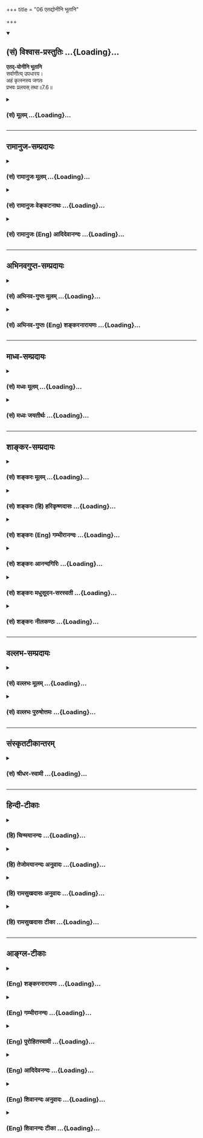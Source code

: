 +++
title = "06 एतद्योनीनि भूतानि"

+++
<div class="js_include" newlevelforh1="2" title="(सं) विश्वास-प्रस्तुतिः" unfilled url="/purANam_vaiShNavam/mahAbhAratam/06-bhIShma-parva/03-bhagavad-gItA-parva/saMskRtam/vishvAsa-prastutiH/07_jnAna-vijnAna-yogaH/06_etadyonIni_bhUtAn.md">
<details open><summary><h2>(सं) विश्वास-प्रस्तुतिः ...{Loading}...</h2></summary>

**एतद्-योनीनि भूतानि**  
सर्वाणीत्य् उपधारय।  
अहं कृत्स्नस्य जगतः  
प्रभवः प्रलयस् तथा॥7.6॥
</details>
</div>
<div class="js_include collapsed" newlevelforh1="3" title="(सं) मूलम्" unfilled url="/purANam_vaiShNavam/mahAbhAratam/06-bhIShma-parva/03-bhagavad-gItA-parva/saMskRtam/mUlam/07_jnAna-vijnAna-yogaH/06_etadyonIni_bhUtAn.md">
<details><summary><h3>(सं) मूलम् ...{Loading}...</h3></summary>

एतद्योनीनि भूतानि सर्वाणीत्युपधारय।  
अहं कृत्स्नस्य जगतः प्रभवः प्रलयस्तथा।।7.6।।
</details>
</div>


_________________
## रामानुज-सम्प्रदायः
<div class="js_include collapsed" newlevelforh1="3" title="(सं) रामानुजः मूलम्" unfilled url="/purANam_vaiShNavam/mahAbhAratam/06-bhIShma-parva/03-bhagavad-gItA-parva/saMskRtam/rAmAnujaH/mUlam/07_jnAna-vijnAna-yogaH/06_etadyonIni_bhUtAn.md">
<details><summary><h3>(सं) रामानुजः मूलम् ...{Loading}...</h3></summary>

।।7.6।।**एत**च्चेतनाचेतनसमष्टिरूपमदीयप्रकृतिद्वय**योनीनि**
ब्रह्मादिस्तम्बपर्यन्तानि उच्चावचभावेन अवस्थितानि चिदचिन्मिश्राणि
**सर्वाणि भूतानि** मदीयानि **इति उपधारय** मदीयप्रकृतिद्वययोनीनि हि तानि
मदीयानि एव। तथा प्रकृतिद्वययोनित्वेन कृत्स्नस्य जगतः तयोः द्वयोः अपि
मद्योनित्वेन मदीयत्वेन च **कृत्स्नस्य जगतः** अहम् एव **प्रभवः** अहम् एव
**प्रलयः** अहम् एव च शेषी इति उपधारय।  
  
तयोः चिदचित्समष्टिभूतयोः प्रकृतिपुरुषयोः अपि परमपुरुषयोनित्वं
श्रुतिस्मृतिसिद्धम्। महानव्यक्ते लीयते अव्यक्तमक्षरे अक्षरं तमसि लीयते
तमः परे देवे एकीभवति (सु॰ उ॰ 2)विष्णोः स्वरूपात्परतोदिते द्वे रूपे
प्रधानं पुरुषश्च (वि॰ पु॰ 1।2।24)प्रकृतिर्या मया ख्याता
व्यक्ताव्यक्तस्वरूपिणी। पुरुषश्चाप्युभावेतौ लीयेते परमात्मनि।। परमात्मा च
सर्वेषामाधारः परमेश्वरः। विष्णुनामा स वेदेषु वेदान्तेषु च गीयते।। (वि॰
पु॰ 6।4।38 39) इत्यादिका हि श्रुतिस्मृतयः।

</details>
</div>
<div class="js_include collapsed" newlevelforh1="3" title="(सं) रामानुजः वेङ्कटनाथः" unfilled url="/purANam_vaiShNavam/mahAbhAratam/06-bhIShma-parva/03-bhagavad-gItA-parva/saMskRtam/rAmAnujaH/venkaTanAthaH/07_jnAna-vijnAna-yogaH/06_etadyonIni_bhUtAn.md">
<details><summary><h3>(सं) रामानुजः वेङ्कटनाथः ...{Loading}...</h3></summary>

  
  
।।7.6।। एवं समष्टिदशोक्ताएतद्योनीनि इत्यर्धेन तु व्यष्टिरुच्यते। अहं
कृत्स्नस्य इति तु समष्टिव्यष्ट्योः सङ्कलितयोः कार्यत्वादिकथनम्सर्वाणि
भूतानि इति चिदचिन्मयकार्यनिर्देशात्। एतच्छब्दः
प्रस्तुतप्रकारप्रकृतिपुरुषपरामर्शी न तु प्रकृतिमात्रपर इति दर्शयति
एतच्चेतनेत्यादिना। एतेन स्वरूपतो निर्विकारस्यापि चेतनस्य
देवादिशरीरेन्द्रियतदधीनज्ञानक्रियाभोगादिविशिष्टवेषापेक्षया
तत्पूर्वाचित्कल्पावस्थस्य प्रकृतित्वमुपपन्नमिति सूचितम्। व्याख्येये
मदीयानीत्येतन्न दृश्यते तत्कथमत्र निर्दिश्यते इत्यत्राह
मदीयप्रकृतिद्वययोनीनीति। शब्दाप्रयोगेऽपि वाक्यार्थसिद्धावितिशब्दः
स्वकीयत्वपरामर्शार्थ इति भावः। भगवदभिप्रायस्थवचनरूपत्वादत्र
मदीयशब्दोक्तिः। तथेत्यस्य तथासतीत्यर्थः। तस्यैव विवरणंप्रकृतिद्वयेत्यादि।
पूर्वोक्तशेषित्वादिसमुच्चयार्थो वा तथाशब्दः।
प्रभवप्रलयशब्दावत्रोत्पत्तिलयस्थानपरौ। ननु अजामेकां श्वे.उ.4।5 नित्यो
नित्यानां श्वे.उ.6।13प्रकृतिं पुरुषं चैव विद्ध्यनादी उभावपि 13।19
इत्यादिषु सत्सु कार्यविषये कृत्स्नशब्देन प्रकृतिद्वयस्यापि सङ्ग्रहः
कथमवगम्यते इत्यत्राह चिदचित्समष्टीति। प्रकृतिपुरुषयोः परमात्मनि
प्रलयश्रुतिबलात्तयोस्तस्मादुत्पत्तिरपि श्रुतिसिद्धैव
स्यादित्यभिप्रायेणोपादत्ते महानिति। प्रकृतिपुरुषयोः परमात्मनि लयो नाम
क्षीरे नीरस्येव विभागानर्हः संश्लेषविशेषः। तेन द्रव्यस्वरूपस्य
नित्यत्वात्अजां इत्यादेरविरोधः। उक्तार्थे स्मृतिमुदाहरति विष्णोरिति।
परतोदिते परत उदित इत्यर्थः। आर्षः सन्धिभेदः यद्वा स्मृतिरपीयं प्रलयपरैव
तत्प्रकरणस्थत्वात्। दो अवखण्डने इत्यत्र दिते इति निष्ठान्तं पदम्
पृथग्भूते इत्यर्थः। तेन प्रलयदशायामपि प्रधानपुरुषेश्वराणां मिथः
स्वरूपभेदोऽस्त्येवेत्युक्तं भवति। अदिते वा इति पदच्छेदः अपृथग्भूते
इत्यर्थः। तेन विभागानर्हः संश्लेष उक्तो भवति प्रलयप्रकरणस्थत्वादत्रापि
पूर्वोत्तरोपादीयमानस्मृतिसमानार्थत्वाभिप्रायाच्च। स्वाभिमतार्थे
स्फुटार्थं वचनमुदाहरति प्रकृतिरिति।  
  

</details>
</div>
<div class="js_include collapsed" newlevelforh1="3" title="(सं) रामानुजः (Eng) आदिदेवानन्दः" unfilled url="/purANam_vaiShNavam/mahAbhAratam/06-bhIShma-parva/03-bhagavad-gItA-parva/saMskRtam/rAmAnujaH/english/AdidevAnandaH/07_jnAna-vijnAna-yogaH/06_etadyonIni_bhUtAn.md">
<details><summary><h3>(सं) रामानुजः (Eng) आदिदेवानन्दः ...{Loading}...</h3></summary>

7.6 Know that all beings from Brahma down to a tuft of grass, who have
their origin in these two Prakrtis of Mine, are aggregated forms of the
self and of inanimate matter. Irrespective of whether they are existing
in a superior or inferior form, the selves and inanimate matter are
mixed together in them. On account of their origination in My two
Prakrtis, they are Mine. So, know that because the entire universe has
its origination in these two Prakrtis which have their origination in
Me, I am myself the origin and dissolution of the entire universe. For
the same reason, I am its Lord (Sesin). It is proved on the basis of the
Srutis and Smrtis that these two, Prakrti and Purusa (matter and the
self), which form the aggregate of all animate and inanimate beings,
have the Supreme Person as their cause. This is evident from Sruti and
Smrti texts like the following: 'The Mahat resolves into Avyakta,
Avyakta into Aksara, Aksara into Tamas, and Tamas becomes one with the
Supreme Lord' (Su. U., 2); 'O sage, distinct from the form of Visnu, the
Supreme Lord, the two forms, Prakrti and Purusa, arise' (V. P., 1.2.24);
and 'What was described by Me as Prakrti in its dual form of the
manifest and the unmanifest, and the Purusa do merge in the Supreme
Self, and the Supreme Self is the support of all. He is the Supreme Lord
named Visnu, exalted in the Vedas and Vedanta' (V. P., 6.4.38-39).

</details>
</div>


_________________
## अभिनवगुप्त-सम्प्रदायः
<div class="js_include collapsed" newlevelforh1="3" title="(सं) अभिनव-गुप्तः मूलम्" unfilled url="/purANam_vaiShNavam/mahAbhAratam/06-bhIShma-parva/03-bhagavad-gItA-parva/saMskRtam/abhinava-guptaH/mUlam/07_jnAna-vijnAna-yogaH/06_etadyonIni_bhUtAn.md">
<details><summary><h3>(सं) अभिनव-गुप्तः मूलम् ...{Loading}...</h3></summary>

।।7.6 7.7।। एतद्योनीनि इति। मत्तः इति। उपधारय अभ्यासाहितानुभवक्रमेण (
अभ्यासानुभव ) आत्मसमीपे कुरु। एवं च त्वमेवोपधारय यत् अहं वासुदेवो भूतः
+++(S K वासुदेवीभूतः)+++ सर्वस्य प्रभवः प्रलयश्च। अहम् +++(N omit the sentence
अहं प्रदर्शितम्)+++ इत्यनेन प्रकृतिपुरुषपुरुषोत्तमेभ्यो व्यतिरिक्तोऽपि
ईश्वरः सर्वथा सर्वानुगतत्वेन स्थित इति साङ्ख्ययोगयोर्नास्ति भेदवादः इति
प्रदर्शितम्। सूत्रे मणिगणा इव यथा तन्तुरनवध्रियमाणरूपोऽपि अन्तर्लीनतया
स्थितः एवमहं सर्वत्र।

</details>
</div>
<div class="js_include collapsed" newlevelforh1="3" title="(सं) अभिनव-गुप्तः (Eng) शङ्करनारायणः" unfilled url="/purANam_vaiShNavam/mahAbhAratam/06-bhIShma-parva/03-bhagavad-gItA-parva/saMskRtam/abhinava-guptaH/english/shankaranArAyaNaH/07_jnAna-vijnAna-yogaH/06_etadyonIni_bhUtAn.md">
<details><summary><h3>(सं) अभिनव-गुप्तः (Eng) शङ्करनारायणः ...{Loading}...</h3></summary>

7.6 See Comment under 7.7

</details>
</div>


_________________
## माध्व-सम्प्रदायः
<div class="js_include collapsed" newlevelforh1="3" title="(सं) मध्वः मूलम्" unfilled url="/purANam_vaiShNavam/mahAbhAratam/06-bhIShma-parva/03-bhagavad-gItA-parva/saMskRtam/madhvaH/mUlam/07_jnAna-vijnAna-yogaH/06_etadyonIni_bhUtAn.md">
<details><summary><h3>(सं) मध्वः मूलम् ...{Loading}...</h3></summary>

।।7.6।। न केवलं ते जगत्प्रकृती मद्वशे इत्येतावन्मदैश्वर्यमित्याह अहमिति।
प्रभवादेः सत्ताप्रतीत्यादेः कारणत्वात्तद्भोक्तृत्वाच्च प्रभव इत्यादि।
तथा च श्रुतिः सर्वकामः सर्वकर्मा सर्वगन्धो सर्वरसः
सर्वमिदमभ्यात्तोऽवाक्यनादरः छां.उ.3।14।2 इति। आह च स्रष्टा पाता च
संहर्ता नियन्ता च प्रकाशिता। यतः सर्वस्य तेनाहं सर्वोऽस्मीत्यषिभिः
स्तुतः। सुखरूपस्य भोक्तृत्वान्न तु सर्वस्वरूपतः। आगमिष्यत्सुखं चापि
तच्चास्त्येव सदाऽपि तु। तथाप्यचिन्त्यशक्तित्वाज्जातं सुखमतीव च। इति
नारदीये।

</details>
</div>
<div class="js_include collapsed" newlevelforh1="3" title="(सं) मध्वः जयतीर्थः" unfilled url="/purANam_vaiShNavam/mahAbhAratam/06-bhIShma-parva/03-bhagavad-gItA-parva/saMskRtam/madhvaH/jayatIrthaH/07_jnAna-vijnAna-yogaH/06_etadyonIni_bhUtAn.md">
<details><summary><h3>(सं) मध्वः जयतीर्थः ...{Loading}...</h3></summary>

।।7.6।। नन्वत्रापरपरनिरूपणपूर्वकं भगवतो यत्परतरत्वं वक्तुमभिप्रेतं तत्र
शरीरेन्द्रियविषयलक्षणाख्यकार्यस्य जीवानां च तयोरेवान्तर्भाव इति
दर्शयितुंएतद्योनीनि इत्युक्तम् इदानीमहं परतर इति वक्तव्यं इदं
तुकिमर्थमुच्यते इत्यत आह **न केवलमि**ति। पूर्वं वाक्यभेदेन
प्रकृत्योरवरत्वं परत्वंमे इति स्ववशत्वं चोक्त्वाययेदं धार्यते
जगत्एतद्योनीनि इति जगदाधारत्वकारणत्वे कथिते तत्रप्रकृती एव भगवद्वशे
जगज्जन्मस्थितिलयास्तु प्रकृत्यधीना एव न भगवदधीनाः इति प्रतीतं
तन्निरासार्थमेतदित्यर्थः। जगत्प्रतिममैश्वर्यं इत्येतावत्
प्रकृतिद्वारकमुपचरितमिति यावत्। प्रकृत्योः कारणत्वादिकं मदायत्तमिति
भावः। जगद्धर्मयोः प्रभवप्रलययोः साक्षाद्भगवदैक्यमुच्यत इति
प्रतीतिनिरासार्थमाह **प्रभवादेरि**ति। यथा पुत्रादिप्रभवो
रिपुप्रलयश्चोपलब्धः सुखहेतुरित्युपलब्धः पित्रादेस्तद्भोक्तृत्वं तथा
तद्भोक्तृत्वात्। भगवतः सर्वभोक्तृत्वं कुतः इत्यत आह **तथा चे**ति। सर्वकामः
इत्यादेर्द्विरुक्तत्वात् एकं भोगविषयमिति ज्ञायते। काम्यन्त इति कामा
द्रव्याणि। गन्धरसशब्दौ गुणान्तरस्याप्युपलक्षकौ। सर्वमिदमभि अभितः आत्तो
धृतः स्थित इत्यर्थः। न विद्यते वाक्यमनुग्रहमन्तरेण यस्यासाववाक्यः। न
विद्यते आदरः आश्चर्यबुद्धिर्यस्यासौ नादरः अवाक्यश्चासौ
नादरश्चेत्यवाक्यनादरः। कारणत्वादिनैवैक्यव्यपदेश इत्येतत्कुतः इत्यत आह
**आह चे**ति। सुखरूपस्य सुखकारणस्य। ननुस्रष्टा पाता इत्यादिकमयुक्तं
कादाचित्कक्रियावेशे विकारित्वप्रसङ्गात्। भोगेन यद्भाव्यं सुखं तस्य
पूर्वमभावेनापूर्णत्वप्रसङ्गाच्चेत्यत आह **आगमिष्यदि**ति।
यद्भोगेनागमिष्यत्सुखं तच्च सदाऽप्यस्त्येव। क्रियाश्च शक्तिरूपेण चेति
चार्थः। तर्हि कथं भोगेन जातमित्युच्यते इति भावेन पृच्छति **अपि त्वि**ति।
उत्तरमाह **तथापी**ति। सदा सद्भावेऽपि यद्यपिप्रभवत्यस्मादिति प्रभवः
प्रलीयतेऽस्मिन्निति प्रलयः इति शक्यते व्याख्यातुं तथापि
महिमातिशयलाभायैवं व्याख्यातम्। एतेनयस्मान्मम प्रकृती योनी सर्वभूतानां
ततोऽहं कृत्स्नस्य जगतः प्रभवः प्रलयस्तथा शां. इति व्याख्यानमपहसितं भवति।

</details>
</div>


_________________
## शाङ्कर-सम्प्रदायः
<div class="js_include collapsed" newlevelforh1="3" title="(सं) शङ्करः मूलम्" unfilled url="/purANam_vaiShNavam/mahAbhAratam/06-bhIShma-parva/03-bhagavad-gItA-parva/saMskRtam/shankaraH/mUlam/07_jnAna-vijnAna-yogaH/06_etadyonIni_bhUtAn.md">
<details><summary><h3>(सं) शङ्करः मूलम् ...{Loading}...</h3></summary>

।।7.6) **एतद्योनीनि** एते परापरे क्षेत्रक्षेत्रज्ञलक्षणे प्रकृती योनिः
येषां भूतानां तानि एतद्योनीनि **भूतानि सर्वाणि इति** एवम् **उपधारय**
जानीहि। यस्मात् मम प्रकृती योनिः कारणं सर्वभूतानाम् अतः **अहं
कृत्स्नस्य** समस्तस्य **जगतः प्रभवः** उत्पत्तिः **प्रलयः** विनाशः
**तथा।** प्रकृतिद्वयद्वारेण अहं सर्वज्ञः ईश्वरः जगतः कारणमित्यर्थः।। यतः
तस्मात्

</details>
</div>
<div class="js_include collapsed" newlevelforh1="3" title="(सं) शङ्करः (हि) हरिकृष्णदासः" unfilled url="/purANam_vaiShNavam/mahAbhAratam/06-bhIShma-parva/03-bhagavad-gItA-parva/saMskRtam/shankaraH/hindI/harikRShNadAsaH/07_jnAna-vijnAna-yogaH/06_etadyonIni_bhUtAn.md">
<details><summary><h3>(सं) शङ्करः (हि) हरिकृष्णदासः ...{Loading}...</h3></summary>

।।7.6।। यह क्षेत्र और क्षेत्रज्ञरूप दोनों परा और अपरा प्रकृति ही जिनकी
योनि कारण है ऐसे ये समस्त भूतप्राणी प्रकृतिरूप कारणसे ही उत्पन्न हुए हैं
ऐसा जान। क्योंकि मेरी दोनों प्रकृतियाँ ही समस्त भूतोंकी योनि यानी कारण
हैं इसलिये समस्त जगत्का प्रभव उत्पत्ति और प्रलय विनाश मैं ही हूँ अर्थात्
इन दोनों प्रकृतियोंद्वारा मैं सर्वज्ञ ईश्वर ही समस्त जगत्का कारण हूँ।

</details>
</div>
<div class="js_include collapsed" newlevelforh1="3" title="(सं) शङ्करः (Eng) गम्भीरानन्दः" unfilled url="/purANam_vaiShNavam/mahAbhAratam/06-bhIShma-parva/03-bhagavad-gItA-parva/saMskRtam/shankaraH/english/gambhIrAnandaH/07_jnAna-vijnAna-yogaH/06_etadyonIni_bhUtAn.md">
<details><summary><h3>(सं) शङ्करः (Eng) गम्भीरानन्दः ...{Loading}...</h3></summary>

7.6 Upadharaya, understand; iti, thus; that sarvani, all; bhutani,
things; etat-yonini, have these (etat) as their source (yoni)-things
that have these lower and higher Prakrtis, charcterized as the 'field'
and the 'Knower of the field (body)', as their source are etat-yonini.
Since My two Prakrtis are the source, the cause of all things,
therefore, aham, I; am the prabhavah, origin; tatha, as also; the
pralayah, end, the termination; krtsnasya, of the whole; jagatah,
Universe. The maning is this: I, who am the ominscient God, am the
source of the Univese through My two Prakrtis. Since this is so,
therefore-

</details>
</div>
<div class="js_include collapsed" newlevelforh1="3" title="(सं) शङ्करः आनन्दगिरिः" unfilled url="/purANam_vaiShNavam/mahAbhAratam/06-bhIShma-parva/03-bhagavad-gItA-parva/saMskRtam/shankaraH/AnandagiriH/07_jnAna-vijnAna-yogaH/06_etadyonIni_bhUtAn.md">
<details><summary><h3>(सं) शङ्करः आनन्दगिरिः ...{Loading}...</h3></summary>

।।7.6।। उक्तप्रकृतिद्वये कार्यलिङ्गकमनुमानं प्रमाणयति **एतद्योनीनीति।**
प्रकृतिद्वयस्य जगत्कारणत्वे कथमीश्वस्य जगत्कारणत्वं तदुपगतमित्याशङ्क्याह
**अहमिति।** एतद्योनीनीत्युक्ते
समनन्तरप्रकृतजीवभूतप्रकृतावेतच्छब्दस्याव्यवधानात्प्रवृत्तिमाशङ्क्य
व्याकरोति **एतदिति।** सर्वाणि चेतनाचेतनानि जनिमन्तीत्यर्थः।
सर्वभूतकारणत्वेन प्रकृतिद्वयमङ्गीकृतं
चेत्कथमहमित्याद्युक्तमित्याशङ्क्याह यस्मादिति। मम प्रकृती
परमेश्वरस्योपाधितया स्थिते इत्यर्थः। तर्हि प्रकृतिद्वयं कारणमीश्वरश्चेति
जगतोऽनेकविधकारणाङ्गीकरणं स्यादित्याशङ्क्याह **प्रकृतीति।**
अपरप्रकृतेरचेतनत्वात्परप्रकृतेश्चेतनत्वेऽपि किंचिज्ज्ञत्वादीश्वरस्यैव
सर्वकारणत्वं युक्तमित्याह **सर्वज्ञ इति।**

</details>
</div>
<div class="js_include collapsed" newlevelforh1="3" title="(सं) शङ्करः मधुसूदन-सरस्वती" unfilled url="/purANam_vaiShNavam/mahAbhAratam/06-bhIShma-parva/03-bhagavad-gItA-parva/saMskRtam/shankaraH/madhusUdana-sarasvatI/07_jnAna-vijnAna-yogaH/06_etadyonIni_bhUtAn.md">
<details><summary><h3>(सं) शङ्करः मधुसूदन-सरस्वती ...{Loading}...</h3></summary>

।।7.6।। उक्तप्रकृतिद्वये कार्यलिङ्गकमनुमानं प्रमाणयन्स्वस्य तद्द्वारा
जगत्सृष्ट्यादिकारणत्वं दर्शयति एते अपरत्वेन परत्वेन च प्रागुक्ते
क्षेत्रक्षेत्रज्ञलक्षणे प्रकृती योनिर्येषां तान्येतद्योनीनि भूतानि
भवनधर्मकाणि सर्वाणि चेतनाचेतनात्मकानिजनिमन्ति निखिलानीत्येवमुपधारय
जानीहि। कार्याणां चिदचिद्ग्रन्थिरूपत्वात्तकारणमपि
चिदचिद्ग्रन्थिरूपमनुमिन्वित्यर्थः। एवं क्षेत्रक्षेत्रज्ञलक्षणे
ममोपाधिभूते यतः प्रकृती भवतस्ततस्तद्द्वाराहं सर्वज्ञः
सर्वेश्वरोऽनन्तशक्तिर्मायोपाधिः कृत्स्नस्य चराचरात्मकस्य जगतः सर्वस्य
कार्यवर्गस्य प्रभव उत्पत्तिकारणं प्रलयस्तथा विनाशकारणम् स्वाप्निकस्येव
प्रपञ्चस्य मायिकस्य मायाश्रयत्वविषयत्वाभ्यां मायाव्यहमेवोपादानं द्रष्टा
चेत्यर्थः।

</details>
</div>
<div class="js_include collapsed" newlevelforh1="3" title="(सं) शङ्करः नीलकण्ठः" unfilled url="/purANam_vaiShNavam/mahAbhAratam/06-bhIShma-parva/03-bhagavad-gItA-parva/saMskRtam/shankaraH/nIlakaNThaH/07_jnAna-vijnAna-yogaH/06_etadyonIni_bhUtAn.md">
<details><summary><h3>(सं) शङ्करः नीलकण्ठः ...{Loading}...</h3></summary>

।।7.6।।**एतदिति।** एते परापरे क्षेत्रक्षेत्रज्ञरूपे प्रकृती
योनिरुत्पत्तिलयस्थानं येषां भूतानां तानि एतद्योनीनि भूतानि चतुर्विधानि
इत्येतदुपधारय सम्यग्जानीहि। किं पातञ्जलानामिव एते प्रकृती ईश्वरादन्ये
इत्याशङ्क्याह **अहमिति।** कृत्स्नस्य स्वस्वप्रकृतिसहितस्य जगतो
जडाजडरूपस्य प्रभवः प्रभवत्यस्मादिति प्रभव उत्पत्तिकारणं तथा
प्रलीयतेऽस्मिन्निति प्रलयो लयस्थानं च। अतस्ते उभे अपि प्रकृती मत्तो
नातिरिच्येते।

</details>
</div>


_________________
## वल्लभ-सम्प्रदायः
<div class="js_include collapsed" newlevelforh1="3" title="(सं) वल्लभः मूलम्" unfilled url="/purANam_vaiShNavam/mahAbhAratam/06-bhIShma-parva/03-bhagavad-gItA-parva/saMskRtam/vallabhaH/mUlam/07_jnAna-vijnAna-yogaH/06_etadyonIni_bhUtAn.md">
<details><summary><h3>(सं) वल्लभः मूलम् ...{Loading}...</h3></summary>

।।7.6।। अनयोरेव प्रकृतित्वं निर्वचनेन ज्ञापयन् स्वस्य
तद्वाराऽसाधारणकार्यकारणत्वमाह एतद्योनीनीति। यत एव प्रकृष्टा कृतिरित्यत
एतद्योनी एते एव जनिके येषां तानि स्थावरजङ्गमातमकान्युपधारय बुदध्यस्व।
तत्र जडा प्रकृतिर्देहादिरूपेण परिणमते चेतना तु मदंशभूता भोक्तृत्वेन
क्षेत्रज्ञरूपेण तत्राविश्य व्यामोहिकया तां धारयति इति ते यतो मत्तः
कारणभूतात् प्रयोजकाद्वा सम्भूते मद्रूपे अतोऽहमेव जगतः प्रभवः प्रलयस्तथा
घटपटादेर्भूरिव। प्रकृतिपुरुषद्वारा कारणमित्यर्थः।

</details>
</div>
<div class="js_include collapsed" newlevelforh1="3" title="(सं) वल्लभः पुरुषोत्तमः" unfilled url="/purANam_vaiShNavam/mahAbhAratam/06-bhIShma-parva/03-bhagavad-gItA-parva/saMskRtam/vallabhaH/puruShottamaH/07_jnAna-vijnAna-yogaH/06_etadyonIni_bhUtAn.md">
<details><summary><h3>(सं) वल्लभः पुरुषोत्तमः ...{Loading}...</h3></summary>

  
  
।।7.6।। एतज्ज्ञानेन किं स्यादित्यत आह एतदिति। सर्वाणि भूतानि
स्थावरजङ्गमात्मकानि एतद्योनीनि एते प्रकृती योनी कारणरूपे येषां तथा
तदुपधारय उप समीपे हृदये पोषय। एतद्योनिज्ञानेन मत्क्रीडौपयिकत्वं सर्वेषु
भविष्यतीति भावः। यतस्तद्योनीनि सर्वाणि ते च मदंशे अतः कृत्स्नस्य
सम्पूर्णस्य जगतोऽहं प्रभवः प्रकर्षेण भवत्यस्मादिति प्रभव उत्पत्तिस्थानं
मूलकारणमित्यर्थः। तथा प्रकर्षेण लीयते अनेनेति लयस्थानं
प्रलयकर्ताऽप्यहमेवेत्यर्थः।  
  

</details>
</div>


_________________
## संस्कृतटीकान्तरम्
<div class="js_include collapsed" newlevelforh1="3" title="(सं) श्रीधर-स्वामी" unfilled url="/purANam_vaiShNavam/mahAbhAratam/06-bhIShma-parva/03-bhagavad-gItA-parva/saMskRtam/shrIdhara-svAmI/07_jnAna-vijnAna-yogaH/06_etadyonIni_bhUtAn.md">
<details><summary><h3>(सं) श्रीधर-स्वामी ...{Loading}...</h3></summary>

।।7.6।। अनयोः प्रकृतित्वं दर्शयन्स्वस्य तद्द्वारा सृष्ट्यादिकारणत्वमाह
**एतदिति।** एते क्षेत्रक्षेत्रज्ञरूपे प्रकृती योनी कारणभूते येषां
तान्येतद्योनीनि स्थावरजंगमात्मकानि सर्वाणि भूतानीत्युपधारय बुध्यस्व।
तत्र जडा प्रकृतिर्देहरूपेण परिणमते। चेतना तु मदंशभूता भोक्तृत्वेन देहेषु
प्रविश्य स्वकर्मणा तानि धारयति। ते च मदीये प्रकृती मत्तः संभूते।
अतोऽहमेव कृत्स्नस्य सप्रकृतिकस्य जगतः प्रभवः प्रकर्षेण भवत्यस्मादिति
प्रभवः। परं कारणमहमित्यर्थः। तथा प्रलीयतेऽनेनेति प्रलयः
संहर्ताप्यहमेवेति भावः।

</details>
</div>


_________________
## हिन्दी-टीकाः
<div class="js_include collapsed" newlevelforh1="3" title="(हि) चिन्मयानन्दः" unfilled url="/purANam_vaiShNavam/mahAbhAratam/06-bhIShma-parva/03-bhagavad-gItA-parva/hindI/chinmayAnandaH/07_jnAna-vijnAna-yogaH/06_etadyonIni_bhUtAn.md">
<details><summary><h3>(हि) चिन्मयानन्दः ...{Loading}...</h3></summary>

।।7.6।। उपर्युक्त अपरा एवं परा प्रकृतियों के परस्पर संबंध से यह नानाविध
वैचित्र्यपूर्ण सृष्टि व्यक्त होती है। जड़ प्रकृति के बिना चैतन्य की
सार्मथ्य व्यक्त नहीं हो सकती और न ही उसके बिना जड़ उपाधियों में चेनवत्
व्यवहार की संभावना ही रहती है। बल्ब में स्थित तार में स्वयं विद्युत् ही
प्रकाश के रूप मे व्यक्त होती है। प्रकाश की अभिव्यक्ति के लिए विद्युत् और
बल्ब दोनों का संबंध होना आवश्यक है। इसी प्रकार सृष्टि के लिए परा और अपरा
जड़ और चेतन के संबंध की अपेक्षा होती है। इसी दृष्टि से भगवान् कहते हैं ये
दोनों प्रकृतियां भूतमात्र की कारण हैं। एक मेधावी विद्यार्थी को इस कथन का
अभिप्राय समझना कठिन नहीं है। बाह्य विषय भावनाएं तथा विचारों के जगत् की न
केवल उत्पत्ति और स्थिति बल्कि लय भी चेतन पुरुष में ही होता है। इस प्रकार
अपरा प्रकृति पारमार्थिक स्वरूप में पराप्रकृति से भिन्न नहीं है। आत्मा
मानो अपने स्वरूप को भूलकर अपरा प्रकृति के साथ तादात्म्य करके जीवभाव के
दुखों को प्राप्त होता है। परन्तु उसका यह दुख मिथ्या है वास्तविक नहीं।
स्वस्वरूप की पहचान ही अनात्मबन्धन से मुक्ति का एकमात्र उपाय है। परा से
अपरा की उत्पत्ति उसी प्रकार होती है जैसे मिट्टी के बने घटों की मिट्टी
से। स्ाभी घटों में एक मिट्टी ही सत्य है उसी प्रकार विषय इन्द्रियां मन
तथा बुद्धि इन अपरा प्रकृति के कार्यों का वास्तविक स्वरूप चेतन तत्त्व ही
है। इसलिये

</details>
</div>
<div class="js_include collapsed" newlevelforh1="3" title="(हि) तेजोमयानन्दः अनुवादः" unfilled url="/purANam_vaiShNavam/mahAbhAratam/06-bhIShma-parva/03-bhagavad-gItA-parva/hindI/tejomayAnandaH/anuvAdaH/07_jnAna-vijnAna-yogaH/06_etadyonIni_bhUtAn.md">
<details><summary><h3>(हि) तेजोमयानन्दः अनुवादः ...{Loading}...</h3></summary>

।।7.6।। यह जानो कि समम्पूर्ण भूत इन दोनों प्रकृतियों से उत्पत्ति वाले
हैं। (अत:) मैं सम्पूर्ण जगत् का उत्पत्ति तथा प्रलय स्थान हूँ।।

</details>
</div>
<div class="js_include collapsed" newlevelforh1="3" title="(हि) रामसुखदासः अनुवादः" unfilled url="/purANam_vaiShNavam/mahAbhAratam/06-bhIShma-parva/03-bhagavad-gItA-parva/hindI/rAmasukhadAsaH/anuvAdaH/07_jnAna-vijnAna-yogaH/06_etadyonIni_bhUtAn.md">
<details><summary><h3>(हि) रामसुखदासः अनुवादः ...{Loading}...</h3></summary>

।।7.6।। अपरा और परा -- इन दोनों प्रकृतियोंके संयोगसे ही सम्पूर्ण प्राणी
उत्पन्न होते हैं, ऐसा तुम समझो। मैं सम्पूर्ण जगत् का प्रभव तथा प्रलय
हूँ।

</details>
</div>
<div class="js_include collapsed" newlevelforh1="3" title="(हि) रामसुखदासः टीका" unfilled url="/purANam_vaiShNavam/mahAbhAratam/06-bhIShma-parva/03-bhagavad-gItA-parva/hindI/rAmasukhadAsaH/TIkA/07_jnAna-vijnAna-yogaH/06_etadyonIni_bhUtAn.md">
<details><summary><h3>(हि) रामसुखदासः टीका ...{Loading}...</h3></summary>

।।7.6।।***व्याख्या--*'एतद्योनीनि भूतानि'** (टिप्पणी प₀ 401.1) जितने भी
देवता, मनुष्य, पशु, पक्षी आदि जङ्गम और वृक्ष, लता, घास आदि स्थावर प्राणी
हैं, वे सब-के-सब मेरी अपरा और परा प्रकृतिके सम्बन्धसे ही उत्पन्न होते
हैं।  
  
तेरहवें अध्यायके छब्बीसवें श्लोकमें भी भगवान्ने क्षेत्र और क्षेत्रज्ञके
सम्बन्धसे सम्पूर्ण स्थावर-जङ्गम प्राणियोंकी उत्पत्ति बतायी है। यही बात
सामान्य रीतिसे चौदहवें अध्यायके चौथे श्लोकमें भी बतायी है कि स्थावर,
जङ्गम योनियोंमें उत्पन्न होनेवाले जितने शरीर हैं, वे सब प्रकृतिके हैं,
और उन शरीरोंमें जो बीज अर्थात् जीवात्मा है, वह मेरा अंश है। उसी बीज
अर्थात् जीवात्माको भगवान्ने 'परा प्रकृति' (7। 5) और 'अपना अंश' (15। 7)
कहा है।  
  
**'सर्वाणीत्युपधारय'--**स्वर्गलोक, मृत्युलोक, पाताललोक आदि सम्पूर्ण
लोकोंके जितने भी स्थावर-जङ्गम प्राणी हैं, वे सब-के-सब अपरा और परा
प्रकृतिके संयोगसे ही उत्पन्न होते हैं। तात्पर्य है कि परा प्रकृतिने
अपराको अपना मान लिया है,**(टिप्पणी प₀ 401.2)** उसका सङ्ग कर लिया है,
इसीसे सब प्राणी पैदा होते हैं--इसको तुम धारण करो अर्थात् ठीक तरहसे समझ
लो अथवा मान लो।**'अहं कृत्स्नस्य जगतः प्रभवः प्रलयस्तथा'--**मात्र
वस्तुओंको सत्ता-स्फूर्ति परमात्मासे ही मिलती है, इसलिये भगवान् कहते हैं
कि मैं सम्पूर्ण जगत्का प्रभव (उत्पन्न करनेवाला) और प्रलय (लीन करनेवाला)
हूँ।  
  
**'प्रभवः'**का तात्पर्य है कि मैं ही इस जगत्का निमित्तकारण हूँ; क्योंकि
सम्पूर्ण सृष्टि मेरे संकल्पसे **(टिप्पणी प₀ 401.3)** पैदा हुई
है--**'सदैक्षत बहु स्यां प्रजायेयेति'** (छान्दोग्य0 6। 2। 3)। जैसे घड़ा
बनानेमें कुम्हार और सोनेके आभूषण बनानेमें सुनार ही निमित्तकारण है ऐसे ही
संसारमात्रकी उत्पत्तिमें भगवान् ही निमित्तकारण हैं।

</details>
</div>


_________________
## आङ्ग्ल-टीकाः
<div class="js_include collapsed" newlevelforh1="3" title="(Eng) शङ्करनारायणः" unfilled url="/purANam_vaiShNavam/mahAbhAratam/06-bhIShma-parva/03-bhagavad-gItA-parva/english/shankaranArAyaNaH/07_jnAna-vijnAna-yogaH/06_etadyonIni_bhUtAn.md">
<details><summary><h3>(Eng) शङ्करनारायणः ...{Loading}...</h3></summary>

7.6. All beings are born of this womb. Hence keep \[them\] nearby. I am
the origin as well as the dissolution of the entire world.

</details>
</div>
<div class="js_include collapsed" newlevelforh1="3" title="(Eng) गम्भीरानन्दः" unfilled url="/purANam_vaiShNavam/mahAbhAratam/06-bhIShma-parva/03-bhagavad-gItA-parva/english/gambhIrAnandaH/07_jnAna-vijnAna-yogaH/06_etadyonIni_bhUtAn.md">
<details><summary><h3>(Eng) गम्भीरानन्दः ...{Loading}...</h3></summary>

7.6 Understand thus that all things (sentient and insentient) have these
as their source. I am the origin as also the end of the whole Universe.

</details>
</div>
<div class="js_include collapsed" newlevelforh1="3" title="(Eng) पुरोहितस्वामी" unfilled url="/purANam_vaiShNavam/mahAbhAratam/06-bhIShma-parva/03-bhagavad-gItA-parva/english/purohitasvAmI/07_jnAna-vijnAna-yogaH/06_etadyonIni_bhUtAn.md">
<details><summary><h3>(Eng) पुरोहितस्वामी ...{Loading}...</h3></summary>

7.6 It is the womb of all being; for I am He by Whom the worlds were
created and shall be dissolved.

</details>
</div>
<div class="js_include collapsed" newlevelforh1="3" title="(Eng) आदिदेवनन्दः" unfilled url="/purANam_vaiShNavam/mahAbhAratam/06-bhIShma-parva/03-bhagavad-gItA-parva/english/AdidevanandaH/07_jnAna-vijnAna-yogaH/06_etadyonIni_bhUtAn.md">
<details><summary><h3>(Eng) आदिदेवनन्दः ...{Loading}...</h3></summary>

7.6 Know that all beings have these two for the source of their birth.
Therefore, I am the origin and the dissolution of the whole universe.

</details>
</div>
<div class="js_include collapsed" newlevelforh1="3" title="(Eng) शिवानन्दः अनुवादः" unfilled url="/purANam_vaiShNavam/mahAbhAratam/06-bhIShma-parva/03-bhagavad-gItA-parva/english/shivAnandaH/anuvAdaH/07_jnAna-vijnAna-yogaH/06_etadyonIni_bhUtAn.md">
<details><summary><h3>(Eng) शिवानन्दः अनुवादः ...{Loading}...</h3></summary>

7.6 Know that these two (Natures) are the womb of all beings. So I am
the source and dissolution of the whole universe.

</details>
</div>
<div class="js_include collapsed" newlevelforh1="3" title="(Eng) शिवानन्दः टीका" unfilled url="/purANam_vaiShNavam/mahAbhAratam/06-bhIShma-parva/03-bhagavad-gItA-parva/english/shivAnandaH/TIkA/07_jnAna-vijnAna-yogaH/06_etadyonIni_bhUtAn.md">
<details><summary><h3>(Eng) शिवानन्दः टीका ...{Loading}...</h3></summary>

7.6 एतद्योनीनि those of which these two (Prakritis) are the womb; भूतानि
beings; सर्वाणि all; इति thus; उपधारय know; अहम् I; कृत्स्नस्य of the
whole; जगतः of the world; प्रभवः source; प्रलयः dissolution; तथा
also.Commentary These two Natures; the inferior and the superior; are
the womb of all beings. As I am the source of these two Prakritis or
Natures also; I am the cause of this universe. The whole universe
originates from Me and dissolves in Me.In the Brahma Sutras (chapter 1;
section 1; aphorism 2) it is said; Janmadyasya yatah meaning that
Brahman is that omniscient and omnipotent cause from which proceed the
origin; subsistence and dissolution of this world.Just as the mind is
the material cause and also the seer (Drashta) for the objects seen in a
dream; so also Isvara is the material cause of this world
(UpadanaKarana) and also the seer (Drashta). He is also the efficient or
the instrumental cause (NimittaKarana). (Cf.XIV.3)

</details>
</div>
